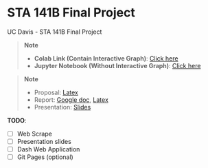 # STA 141B Final Project
UC Davis - STA 141B Final Project

> **Note**
> 
> * **Colab Link (Contain Interactive Graph)**: [Click here](https://colab.research.google.com/drive/1pczXxVM3WFalNuPXkE6oGTdR7Qq_WX14?usp=sharing)
> * **Jupyter Notebook (Without Interactive Graph)**: [Click here](https://github.com/sli-23/141project/blob/main/STA141BFinalProject.ipynb)

> **Note**
> 
> * Proposal: [Latex](https://www.overleaf.com/9823217632srwkshctbrmd)
> * Report: [Google doc](), [Latex](https://www.overleaf.com/4224522178csppcpwgcqst)
> * Presentation: [Slides](https://docs.google.com/presentation/d/1VW1I-qKfIku8DwwTyGibQOvgtBOpEakpLM2pziOAptI/edit?usp=sharing)

**TODO**:
- [ ] Web Scrape
- [ ] Presentation slides
- [ ] Dash Web Application
- [ ] Git Pages (optional)
